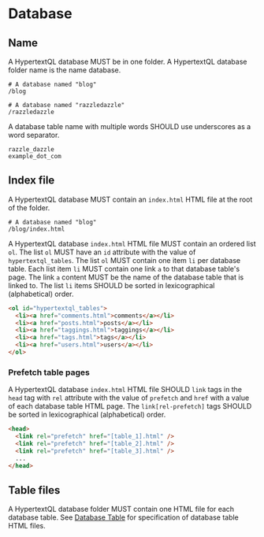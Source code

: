 # Database

## Name

A HypertextQL database MUST be in one folder.
A HypertextQL database folder name is the name database.

```
# A database named "blog"
/blog

# A database named "razzledazzle"
/razzledazzle
```

A database table name with multiple words SHOULD use underscores as a word separator.

```
razzle_dazzle
example_dot_com
```

## Index file

A HypertextQL database MUST contain an `index.html` HTML file at the root of the folder.

```
# A database named "blog"
/blog/index.html
```

A HypertextQL database `index.html` HTML file MUST contain an ordered list `ol`.
The list `ol` MUST have an `id` attribute with the value of `hypertextql_tables`.
The list `ol` MUST contain one item `li` per database table.
Each list item `li` MUST contain one link `a` to that database table's page.
The link `a` content MUST be the name of the database table that is linked to.
The list `li` items SHOULD be sorted in lexicographical (alphabetical) order.

```html
<ol id="hypertextql_tables">
  <li><a href="comments.html">comments</a></li>
  <li><a href="posts.html">posts</a></li>
  <li><a href="taggings.html">taggings</a></li>
  <li><a href="tags.html">tags</a></li>
  <li><a href="users.html">users</a></li>
</ol>
```

### Prefetch table pages

A HypertextQL database `index.html` HTML file SHOULD `link` tags in the `head` tag with `rel` attribute with the value of `prefetch` and `href` with a value of each database table HTML page.
The `link[rel-prefetch]` tags SHOULD be sorted in lexicographical (alphabetical) order.

```html
<head>
  <link rel="prefetch" href="[table_1].html" />
  <link rel="prefetch" href="[table_2].html" />
  <link rel="prefetch" href="[table_3].html" />
  ...
</head>
```

## Table files

A HypertextQL database folder MUST contain one HTML file for each database table.
See [Database Table](table.md) for specification of database table HTML files.
